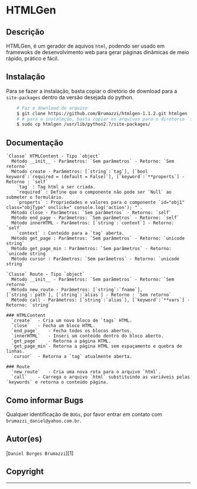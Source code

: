 # HTMLGen

## Descrição

HTMLGen, é um gerador de aquivos `html`, podendo ser usado em framewoks de desenvolvimento web para gerar páginas dinâmicas de meio rápido, prático e fácil.

## Instalação

Para se fazer a instalação, basta copiar o diretório de download para a `site-packages` dentro da versão desejada do python.

```bash
	# Faz o download do arquivo
	$ git clone https://github.com/Brumazzi/htmlgen-1.1.2.git htmlgen
	# # para a instalação, basta copiar os arquivos para o diretorio `site-packages`
	$ sudo cp htmlgen /usr/lib/python2.7/site-packages/
```

## Documentação

```
`Classe` HTMLContent - Tipo `object`
  Método __init__ - Parâmetros: `Sem parâmetros` - Retorno: `Sem retorno`
  Método create - Parâmetros: [`string`:`tag`], [`bool keyword`:`required = (default = False)`], [`keyword`:`**properts`] - Retorno : `self`
    `tag` : Tag html a ser criada.
    `required` : Define que o componente não pode ser `Null` ao submeter o formulário.
    `properts` : Propriedades e valores para o componente `id="obj1" class="objType" onclick=" console.log('action'); "`.
  Método close - Parâmetros: `Sem parâmetros` - Retorno: `self`
  Método end_page - Parâmetros: `Sem parâmetros` - Retorno: `self`
  Método innerHTML - Parâmetros: [`string`:`context`] - Retorno: `self`
    `context` : Conteúdo para a `tag` aberta.
  Método get_page : Parâmetros: `Sem parâmetros` - Retorno: `unicode string`
  Método get_page_min : Parâmetros: `Sem parâmetros` - Retorno: `unicode string`
  Método cursor : Parâmetros: `Sem parãmetros` - Retorno: `unicode string`

`Classe` Route - Tipo `object`
  Método __init__ - Parâmetros: `Sem parãmetros` - Retorno: `Sem retorno`
  Método new_route - Parâmetros: [`string`:`fname`], [`string`:`path`], [`string`:`alias`] - Retorno : `Sem retorno`
  Método call - Parâmetros: [`string`:`alias`], [`keyword`:`**vars`] - Retorno: `string`

### HTMLContent
  `create`	- Cria um novo bloco de `tags` HTML.
  `close`	- Fecha um bloco HTML.
  `end_page`	- Fecha todos os blocos abertos.
  `innerHTML`	- Inseri um conteúdo dentro do bloco aberto.
  `get_page`	- Retorna a página HTML.
  `get_page_min`- Retorna a página HTML sem espaçamento e quebra de linhas.
  `cursor`	- Retorna a `tag` atualmente aberta.

### Route
  `new_route`	- Cria uma nova rota para o arquivo `html`.
  `call`	- Carrega o arquivo `html` substituindo as variáveis pelas `keywords` e retorna o conteúdo página.
```

## Como informar Bugs

Qualquer identificação de `BUGs`, por favor entrar em contato com `brumazzi_daniel@yahoo.com.br`.

## Autor(es)

[`Daniel Borges Brumazzi`][1]

## Copyright

---
